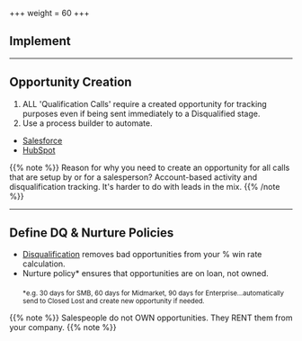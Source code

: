 +++
weight = 60
+++

## Implement

___

## Opportunity Creation

1. ALL 'Qualification Calls' require a created opportunity for tracking purposes even if being sent immediately to a Disqualified stage.
2. Use a process builder to automate.
  - [Salesforce](https://trailhead.salesforce.com/en/content/learn/modules/business_process_automation/process_builder)
  - [HubSpot](https://knowledge.hubspot.com/articles/kcs_article/workflows/how-can-i-create-deals-with-a-workflow)
 
{{% note %}}
 Reason for why you need to create an opportunity for all calls that are setup by or for a salesperson? Account-based activity and disqualification tracking. It's harder to do with leads in the mix. 
{{% /note %}}
 
 ---
 
## Define DQ & Nurture Policies

- [Disqualification](https://www.insightsquared.com/2016/04/the-importance-of-disqualifying-leads/) removes bad opportunities from your % win rate calculation.
- Nurture policy* ensures that opportunities are on loan, not owned.<br><br>
 <small>*e.g. 30 days for SMB, 60 days for Midmarket, 90 days for Enterprise...automatically send to Closed Lost and create new opportunity if needed.</small>
 
{{% note %}}
Salespeople do not OWN opportunities. They RENT them from your company.
{{% note %}}

